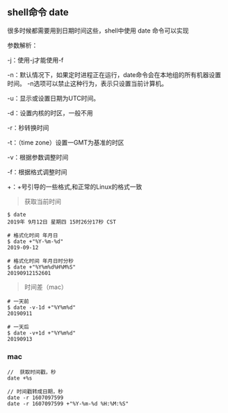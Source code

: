 ## shell命令 date

很多时候都需要用到日期时间这些，shell中使用 date 命令可以实现

参数解析：

-j：使用-j才能使用-f

-n：默认情况下，如果定时进程正在运行，date命令会在本地组的所有机器设置时间。 -n选项可以禁止这种行为，表示只设置当前计算机。

-u：显示或设置日期为UTC时间。

-d：设置内核的时区，一般不用

-r：秒转换时间

-t：（time zone）设置一GMT为基准的时区

-v：根据参数调整时间

-f：根据格式调整时间

+：+号引导的一些格式,和正常的Linux的格式一致



> 获取当前时间

```
$ date                
2019年 9月12日 星期四 15时26分17秒 CST

# 格式化时间 年月日
$ date +"%Y-%m-%d"
2019-09-12

# 格式化时间 年月日时分秒
$ date +"%Y%m%d%H%M%S"
20190912152601
```

> 时间差（mac）

```
# 一天前
$ date -v-1d +"%Y%m%d"
20190911

# 一天后
$ date -v+1d +"%Y%m%d"
20190913
```


### mac

```
//  获取时间戳，秒
date +%s

// 时间戳转成日期，秒
date -r 1607097599
date -r 1607097599 +"%Y-%m-%d %H:%M:%S"

```